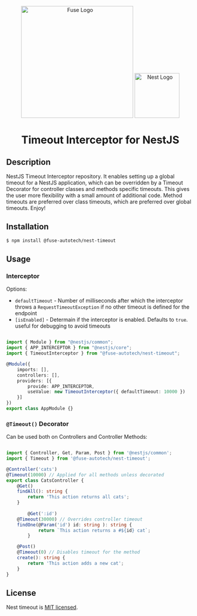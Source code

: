 <div align="center">
<p align="center">
  <a href="http://fuseautotech.com/" target="blank"><img src="https://fuseautotech.com/hubfs/Logo.svg" width="300" alt="Fuse Logo" /></a>
  <a href="http://nestjs.com/" target="blank"><img src="https://nestjs.com/img/logo-small.svg" width="120" alt="Nest Logo" /></a>
</p>

<h1>Timeout Interceptor for NestJS</h1>
</div>

## Description

NestJS Timeout Interceptor repository. It enables setting up a global timeout for a NestJS application, which can be overridden by a Timeout Decorator for controller classes and methods specific timeouts.
This gives the user more flexibility with a small amount of additional code. Method timeouts are preferred over class timeouts, which are preferred over global timeouts. Enjoy!

## Installation

```bash
$ npm install @fuse-autotech/nest-timeout
```

## Usage
### Interceptor
Options:
* `defaultTimeout` - Number of milliseconds after which the interceptor throws a `RequestTimeoutException` if no other timeout is defined for the endpoint
* `[isEnabled]` - Determain if the interceptor is enabled. Defaults to `true`. useful for debugging to avoid timeouts
```typescript

import { Module } from "@nestjs/common";
import { APP_INTERCEPTOR } from "@nestjs/core";
import { TimeoutInterceptor } from "@fuse-autotech/nest-timeout";

@Module({
    imports: [],
    controllers: [],
    providers: [{
        provide: APP_INTERCEPTOR,
        useValue: new TimeoutInterceptor({ defaultTimeout: 10000 })
    }]
})
export class AppModule {}

```
### `@Timeout()` Decorator
Can be used both on Controllers and Controller Methods:
```typescript

import { Controller, Get, Param, Post } from '@nestjs/common';
import { Timeout } from '@fuse-autotech/nest-timeout';

@Controller('cats')
@Timeout(10000) // Applied for all methods unless decorated
export class CatsController {
    @Get()
    findAll(): string {
        return 'This action returns all cats';
    }
		
		@Get(':id') 
    @Timeout(30000) // Overrides controller timeout
    findOne(@Param('id') id: string ): string {
			return `This action returns a #${id} cat`;
		}

    @Post()
    @Timeout(0) // Disables timeout for the method
    create(): string {
        return 'This action adds a new cat';
    }
}
```

## License

Nest timeout is [MIT licensed](LICENSE.md).
